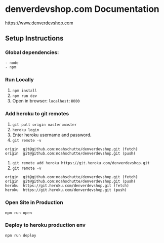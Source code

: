 # denverdevshop.com Documentation
https://www.denverdevshop.com
## Setup Instructions
### Global dependencies:
    - node
    - npm

### Run Locally
1. `npm install`
1. `npm run dev`
1. Open in browser: `localhost:8000`

### Add heroku to git remotes
1. `git pull origin master:master`
1. `heroku login`
1. Enter heroku username and password.
1. `git remote -v`

```
origin	git@github.com:noahschutte/denverdevshop.git (fetch)
origin	git@github.com:noahschutte/denverdevshop.git (push)
```
1. `git remote add heroku https://git.heroku.com/denverdevshop.git`
1. `git remote -v`
```
origin	git@github.com:noahschutte/denverdevshop.git (fetch)
origin	git@github.com:noahschutte/denverdevshop.git (push)
heroku	https://git.heroku.com/denverdevshop.git (fetch)
heroku	https://git.heroku.com/denverdevshop.git (push)
```

### Open Site in Production
`npm run open`

### Deploy to heroku production env
`npm run deploy`
